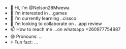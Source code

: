 - 👋 Hi, I’m @Nelson28Mwewa
- 👀 I’m interested in ...games
- 🌱 I’m currently learning ..cissco.
- 💞️ I’m looking to collaborate on ...app review
- 📫 How to reach me ...on whatsapp =260977754987
- 😄 Pronouns: ...
- ⚡ Fun fact: ...

<!---
Nelson28Mwewa/Nelson28Mwewa is a ✨ special ✨ repository because its `README.md` (this file) appears on your GitHub profile.
You can click the Preview link to take a look at your changes.
--->
